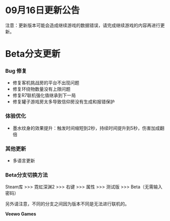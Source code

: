 # 09月16日更新公告

注意：更新版本可能会造成继续游戏的数据错误，请完成继续游戏的内容再进行更新。

# Beta分支更新

### Bug 修复

* 修复客机挑战房的平台不出现问题
* 修复环绕物数量没有上限问题
* 修复R7联机强化值继承到下一局
* 修复罐子游戏房太多导致信仰房没有生成和报错保护
### 体验优化

* 墨水纹身的效果提升：触发时间缩短到2秒，持续时间提升到5秒，伤害加成翻倍
### 其他更新

* 多语言更新
### Beta分支切换方法

Steam库 >>> 霓虹深渊2 >>> 右键 >>> 属性 >>> 测试版 >>> Beta（无需输入密码）

另外请注意，不同的分支之间因为版本不同是无法进行联机的。

**Veewo Games**

